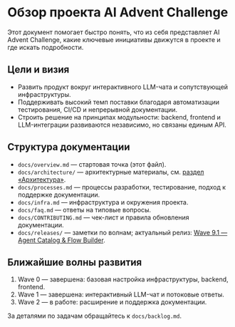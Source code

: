 # Обзор проекта AI Advent Challenge

Этот документ помогает быстро понять, что из себя представляет AI Advent Challenge, какие ключевые инициативы движутся в проекте и где искать подробности.

## Цели и визия
- Развить продукт вокруг интерактивного LLM-чата и сопутствующей инфраструктуры.
- Поддерживать высокий темп поставки благодаря автоматизации тестирования, CI/CD и непрерывной документации.
- Строить решение на принципах модульности: backend, frontend и LLM-интеграции развиваются независимо, но связаны единым API.

## Структура документации
- `docs/overview.md` — стартовая точка (этот файл).
- `docs/architecture/` — архитектурные материалы, см. [раздел «Архитектура»](architecture/backend.md).
- `docs/processes.md` — процессы разработки, тестирование, подход к поддержке документации.
- `docs/infra.md` — инфраструктура и окружения проекта.
- `docs/faq.md` — ответы на типовые вопросы.
- `docs/CONTRIBUTING.md` — чек-лист и правила обновления документации.
- `docs/releases/` — заметки по волнам; актуальный релиз: [Wave 9.1 — Agent Catalog & Flow Builder](releases/wave9.1.md).

## Ближайшие волны развития
1. Wave 0 — завершена: базовая настройка инфраструктуры, backend, frontend.
2. Wave 1 — завершена: интерактивный LLM-чат и потоковые ответы.
3. Wave 2 — в работе: расширение и поддержка документации.

За деталями по задачам обращайтесь к `docs/backlog.md`.
